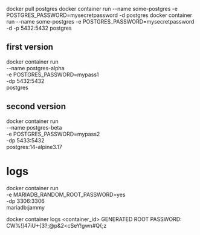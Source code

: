 
docker pull postgres
docker container run --name some-postgres -e POSTGRES_PASSWORD=mysecretpassword -d postgres
docker container run --name some-postgres -e POSTGRES_PASSWORD=mysecretpassword -d -p 5432:5432 postgres

## first version
docker container run \
--name postgres-alpha \
-e POSTGRES_PASSWORD=mypass1 \
-dp 5432:5432 \
postgres

## second version
docker container run \
--name postgres-beta \
-e POSTGRES_PASSWORD=mypass2 \
-dp 5433:5432 \
postgres:14-alpine3.17



# logs
docker container run \
-e MARIADB_RANDOM_ROOT_PASSWORD=yes \
-dp 3306:3306 \
mariadb:jammy

docker container logs <container_id>
GENERATED ROOT PASSWORD: CW%!]47iU+{3?;@p&2<cSeY!gwn#Q{;z